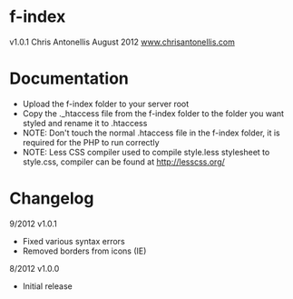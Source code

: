 f-index
=======
v1.0.1
Chris Antonellis August 2012
www.chrisantonellis.com

Documentation
=============
- Upload the f-index folder to your server root
- Copy the ._htaccess file from the f-index folder to the folder you want styled and rename it to .htaccess
- NOTE: Don't touch the normal .htaccess file in the f-index folder, it is required for the PHP to run correctly
- NOTE: Less CSS compiler used to compile style.less stylesheet to style.css, compiler can be found at http://lesscss.org/

Changelog
=========
9/2012 v1.0.1
- Fixed various syntax errors
- Removed borders from icons (IE)

8/2012 v1.0.0
- Initial release
